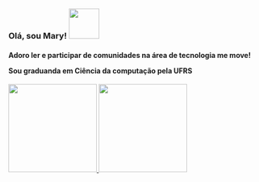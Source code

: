 <h3 align="left"> Olá, sou Mary! <img src="https://media1.giphy.com/media/VCmLVsrZCoTjhpSKPU/giphy.gif" width="60"> </h3>


<h4>
  <p>Adoro ler e participar de comunidades na área de tecnologia me move!
  <p>Sou graduanda em Ciência da computação pela UFRS<p>
</h4>


 <div>
 <p align="left">
   <a href="https://github.com/marysilva2021">
   <img height="175em" src="https://github-readme-stats.vercel.app/api?username=marysilva2021&show_icons=true&theme=radical&include_all_commits=true&count_private=true"/>
   <img height="175em" src="https://github-readme-stats.vercel.app/api/top-langs/?username=marysilva2021&layout=compact&langs_count=16&theme=radical"/>
<div>

  
  <div>
  <p align="left">
